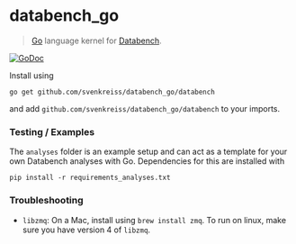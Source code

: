 # databench_go

> [Go](http://golang.org/) language kernel for [Databench](http://www.svenkreiss.com/databench/).

[![GoDoc](https://godoc.org/github.com/svenkreiss/databench_go?status.png)](https://godoc.org/github.com/svenkreiss/databench_go)
<!--
[![Build Status](https://travis-ci.org/svenkreiss/databench_go.png?branch=master)](https://travis-ci.org/svenkreiss/databench_go)
-->


Install using

    go get github.com/svenkreiss/databench_go/databench

and add `github.com/svenkreiss/databench_go/databench` to your imports.


### Testing / Examples

The `analyses` folder is an example setup and can act as a template for your own Databench analyses with Go. Dependencies for this are installed with

    pip install -r requirements_analyses.txt


### Troubleshooting

* `libzmq`: On a Mac, install using `brew install zmq`. To run on linux, make sure you have version 4 of `libzmq`.
